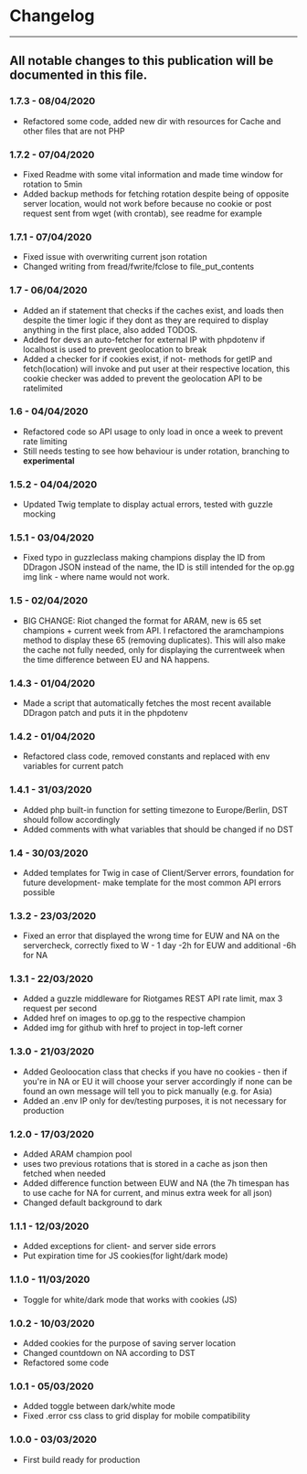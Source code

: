 # Changelog


---

## All notable changes to this publication will be documented in this file.

### 1.7.3 - 08/04/2020

* Refactored some code, added new dir with resources for Cache and other files that are not PHP

### 1.7.2 - 07/04/2020

* Fixed Readme with some vital information and made time window for rotation to 5min
* Added backup methods for fetching rotation despite being of opposite server location, 
would not work before because no cookie or post request sent from wget (with crontab), see readme for example

### 1.7.1 - 07/04/2020

* Fixed issue with overwriting current json rotation
* Changed writing from fread/fwrite/fclose to file_put_contents


### 1.7 - 06/04/2020

* Added an if statement that checks if the caches exist, and loads then despite the timer logic if they dont
as they are required to display anything in the first place, also added TODOS.
* Added for devs an auto-fetcher for external IP with phpdotenv if localhost is used to prevent geolocation to break
* Added a checker for if cookies exist, if not- methods for getIP and fetch(location) will invoke and put user at their
respective location, this cookie checker was added to prevent the geolocation API to be ratelimited

### 1.6 - 04/04/2020

* Refactored code so API usage to only load in once a week to prevent rate limiting
* Still needs testing to see how behaviour is under rotation, branching to **experimental**

### 1.5.2 - 04/04/2020

* Updated Twig template to display actual errors, tested with guzzle mocking

### 1.5.1 -  03/04/2020

* Fixed typo in guzzleclass making champions display the ID from DDragon JSON instead of the name,
the ID is still intended for the op.gg img link - where name would not work.

### 1.5 - 02/04/2020

* BIG CHANGE: Riot changed the format for ARAM, new is 65 set champions + current week from API. I refactored the
aramchampions method to display these 65 (removing duplicates). This will also make the cache not fully needed, only
for displaying the currentweek when the time difference between EU and NA happens.

### 1.4.3 - 01/04/2020

* Made a script that automatically fetches the most recent available DDragon patch and puts it in the phpdotenv

### 1.4.2 - 01/04/2020

* Refactored class code, removed constants and replaced with env variables for current patch

### 1.4.1 - 31/03/2020

* Added php built-in function for setting timezone to Europe/Berlin, DST should follow accordingly
* Added comments with what variables that should be changed if no DST

### 1.4 - 30/03/2020

* Added templates for Twig in case of Client/Server errors, foundation for future development- make template for the most common API errors possible

### 1.3.2 - 23/03/2020

* Fixed an error that displayed the wrong time for EUW and NA on the servercheck, correctly fixed to W - 1 day -2h for EUW and additional -6h for NA

### 1.3.1 - 22/03/2020

* Added a guzzle middleware for Riotgames REST API rate limit, max 3 request per second
* Added href on images to op.gg to the respective champion
* Added img for github with href to project in top-left corner

### 1.3.0 - 21/03/2020

* Added Geoloocation class that checks if you have no cookies - then if you're in NA or EU it will choose your server accordingly
if none can be found an own message will tell you to pick manually (e.g. for Asia)
* Added an .env IP only for dev/testing purposes, it is not necessary for production

### 1.2.0 - 17/03/2020

* Added ARAM champion pool
* uses two previous rotations that is stored in a cache as json then fetched when needed
* Added difference function between EUW and NA (the 7h timespan has to use cache for NA for current, and minus extra week for all json)
* Changed default background to dark

### 1.1.1 - 12/03/2020

* Added exceptions for client- and server side errors
* Put expiration time  for JS cookies(for light/dark mode)

### 1.1.0 - 11/03/2020

* Toggle for white/dark mode that works with cookies (JS)

### 1.0.2 -  10/03/2020

- Added cookies for the purpose of saving server location
- Changed countdown on NA according to DST
- Refactored some code

### 1.0.1 -  05/03/2020

- Added toggle between dark/white mode
- Fixed .error css class to grid display for mobile compatibility

### 1.0.0 -  03/03/2020

- First build ready for production
